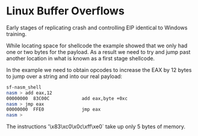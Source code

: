 # Linux Buffer Overflows

Early stages of replicating crash and controlling EIP identical to Windows training.

While locating space for shellcode the example showed that we only had one or two bytes for the payload. As a result we need to try and jump past another location in what is known as a first stage shellcode. 

In the example we need to obtain opcodes to increase the EAX by 12 bytes to jump over a string and into our real payload:

```bash
sf-nasm_shell                        
nasm > add eax,12
00000000  83C00C            add eax,byte +0xc
nasm > jmp eax
00000000  FFE0              jmp eax
nasm > 
```

The instructions '\x83\xc0\x0c\xff\xe0` take up only 5 bytes of memory.
